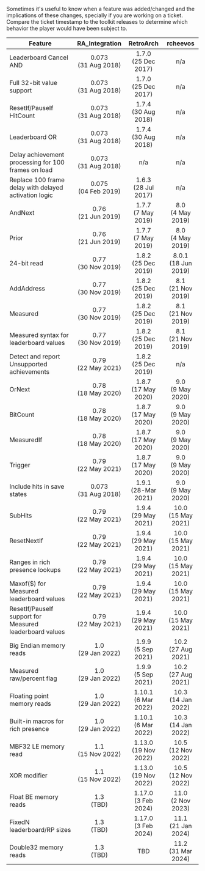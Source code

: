 Sometimes it's useful to know when a feature was added/changed and the implications of these changes, specially if you are working on a ticket. Compare the ticket timestamp to the toolkit releases to determine which behavior the player would have been subject to.

| Feature                                                 |     RA_Integration     |        RetroArch        |        rcheevos        |
| ------------------------------------------------------- | :--------------------: | :---------------------: | :--------------------: |
| Leaderboard Cancel AND                                  | 0.073<br>(31 Aug 2018) | 1.7.0<br>(25 Dec 2017)  |          n/a           |
| Full 32-bit value support                               | 0.073<br>(31 Aug 2018) | 1.7.0<br>(25 Dec 2017)  |          n/a           |
| ResetIf/PauseIf HitCount                                | 0.073<br>(31 Aug 2018) | 1.7.4<br>(30 Aug 2018)  |          n/a           |
| Leaderboard OR                                          | 0.073<br>(31 Aug 2018) | 1.7.4<br>(30 Aug 2018)  |          n/a           |
| Delay achievement processing for 100 frames on load     | 0.073<br>(31 Aug 2018) |           n/a           |          n/a           |
| Replace 100 frame delay with delayed activation logic   | 0.075<br>(04 Feb 2019) | 1.6.3<br>(28 Jul 2017)  |          n/a           |
| AndNext                                                 | 0.76<br>(21 Jun 2019)  |  1.7.7<br>(7 May 2019)  |  8.0<br>(4 May 2019)   |
| Prior                                                   | 0.76<br>(21 Jun 2019)  |  1.7.7<br>(7 May 2019)  |  8.0<br>(4 May 2019)   |
| 24-bit read                                             | 0.77<br>(30 Nov 2019)  | 1.8.2<br>(25 Dec 2019)  | 8.0.1<br>(18 Jun 2019) |
| AddAddress                                              | 0.77<br>(30 Nov 2019)  | 1.8.2<br>(25 Dec 2019)  |  8.1<br>(21 Nov 2019)  |
| Measured                                                | 0.77<br>(30 Nov 2019)  | 1.8.2<br>(25 Dec 2019)  |  8.1<br>(21 Nov 2019)  |
| Measured syntax for leaderboard values                  | 0.77<br>(30 Nov 2019)  | 1.8.2<br>(25 Dec 2019)  |  8.1<br>(21 Nov 2019)  |
| Detect and report Unsupported achievements              | 0.79<br>(22 May 2021)  | 1.8.2<br>(25 Dec 2019)  |          n/a           |
| OrNext                                                  | 0.78<br>(18 May 2020)  | 1.8.7<br>(17 May 2020)  |  9.0<br>(9 May 2020)   |
| BitCount                                                | 0.78<br>(18 May 2020)  | 1.8.7<br>(17 May 2020)  |  9.0<br>(9 May 2020)   |
| MeasuredIf                                              | 0.78<br>(18 May 2020)  | 1.8.7<br>(17 May 2020)  |  9.0<br>(9 May 2020)   |
| Trigger                                                 | 0.79<br>(22 May 2021)  | 1.8.7<br>(17 May 2020)  |  9.0<br>(9 May 2020)   |
| Include hits in save states                             | 0.073<br>(31 Aug 2018) | 1.9.1<br>(28-Mar 2021)  |  9.0<br>(9 May 2020)   |
| SubHits                                                 | 0.79<br>(22 May 2021)  | 1.9.4<br>(29 May 2021)  | 10.0<br>(15 May 2021)  |
| ResetNextIf                                             | 0.79<br>(22 May 2021)  | 1.9.4<br>(29 May 2021)  | 10.0<br>(15 May 2021)  |
| Ranges in rich presence lookups                         | 0.79<br>(22 May 2021)  | 1.9.4<br>(29 May 2021)  | 10.0<br>(15 May 2021)  |
| Maxof($) for Measured leaderboard values                | 0.79<br>(22 May 2021)  | 1.9.4<br>(29 May 2021)  | 10.0<br>(15 May 2021)  |
| ResetIf/PauseIf support for Measured leaderboard values | 0.79<br>(22 May 2021)  | 1.9.4<br>(29 May 2021)  | 10.0<br>(15 May 2021)  |
| Big Endian memory reads                                 |  1.0<br>(29 Jan 2022)  |  1.9.9<br>(5 Sep 2021)  | 10.2<br>(27 Aug 2021)  |
| Measured raw/percent flag                               |  1.0<br>(29 Jan 2022)  |  1.9.9<br>(5 Sep 2021)  | 10.2<br>(27 Aug 2021)  |
| Floating point memory reads                             |  1.0<br>(29 Jan 2022)  | 1.10.1<br>(6 Mar 2022)  | 10.3<br>(14 Jan 2022)  |
| Built-in macros for rich presence                       |  1.0<br>(29 Jan 2022)  | 1.10.1<br>(6 Mar 2022)  | 10.3<br>(14 Jan 2022)  |
| MBF32 LE memory read                                    |  1.1<br>(15 Nov 2022)  | 1.13.0<br>(19 Nov 2022) | 10.5<br>(12 Nov 2022)  |
| XOR modifier                                            |  1.1<br>(15 Nov 2022)  | 1.13.0<br>(19 Nov 2022) | 10.5<br>(12 Nov 2022)  |
| Float BE memory reads                                   |      1.3<br>(TBD)      | 1.17.0<br>(3 Feb 2024)  |  11.0<br>(2 Nov 2023)  |
| FixedN leaderboard/RP sizes                             |      1.3<br>(TBD)      | 1.17.0<br>(3 Feb 2024)  | 11.1<br>(21 Jan 2024)  |
| Double32 memory reads                                   |      1.3<br>(TBD)      |           TBD           | 11.2<br>(31 Mar 2024)  |

